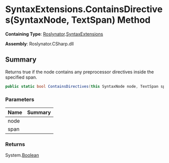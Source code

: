 # SyntaxExtensions\.ContainsDirectives\(SyntaxNode, TextSpan\) Method

**Containing Type**: [Roslynator](../../README.md)\.[SyntaxExtensions](../README.md)

**Assembly**: Roslynator\.CSharp\.dll

## Summary

Returns true if the node contains any preprocessor directives inside the specified span\.

```csharp
public static bool ContainsDirectives(this SyntaxNode node, TextSpan span)
```

### Parameters

| Name | Summary |
| ---- | ------- |
| node | |
| span | |

### Returns

System\.[Boolean](https://docs.microsoft.com/en-us/dotnet/api/system.boolean)

